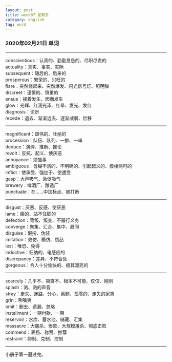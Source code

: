 ```yaml
---
layout: post  
title: week07 星期五  
category: english  
tag: word  
---
```

### 2020年02月21日 单词
- - -
conscientious：认真的、勤勤恳恳的、尽职尽责的  
actuality：真实、事实、实际  
subsequent：随后的、后来的  
prosperous：繁荣的、兴旺的  
flare：突然烧起来、突然爆发、闪光信号灯、照明弹  
discreet：谨慎的、慎重的  
ensue：接着发生、因而发生  
glow：光辉、红润光泽、红晕、发光、发红  
diagnosis：诊断  
recede：退去、渐渐远去、逐渐减弱、后移  
- - -
magnificent：雄伟的、壮丽的  
procession：队伍、队列、一排、一串  
deduce：演绎、推断、推论  
revolt：反抗、起义、使厌恶  
annoyance：烦恼事  
ambiguous：含糊不清的、不明确的、引起起义的、模棱两可的  
inflict：使承受、强加于、使遭受  
gasp：大声吸气、急促吸气  
brewery：啤酒厂、酿造厂  
punctuate：在……中加标点、被打断  
- - -
disgust：厌恶、反感、使厌恶  
lame：瘸的、站不住脚的  
defection：背叛、叛变、不履行义务  
converge：聚集、汇合、集中、趋同  
disguise：假扮、伪装  
imitation：效仿、模仿、赝品  
lest：唯恐、免得  
inductive：归纳的、电感应的  
discrepancy：差异、不符合处  
gorgeous：令人十分愉快的、极其漂亮的  
- - -
scarcely：几乎不、简直不、根本不可能、仅仅、刚刚  
splash：溅、溅的声音  
stray：走失、迷路、分心、离题、孤零的、走失的家禽  
grin：咧嘴笑  
omit：删去、遗漏、忽略  
installment：一期付款、一期  
reservoir：水库、蓄水池、储藏、汇集  
massacre：大屠杀、惨败、大规模屠杀、彻底击败  
commend：表扬、称赞、推荐  
restraint：抑制、克制、控制  
- - -
小册子第一遍过完。